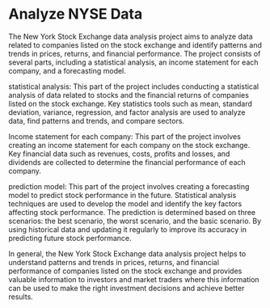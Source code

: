 # Analyze NYSE Data

The New York Stock Exchange data analysis project aims to analyze data related to companies listed on the stock exchange and identify patterns and trends in prices, returns, and financial performance. The project consists of several parts, including a statistical analysis, an income statement for each company, and a forecasting model.

statistical analysis:
This part of the project includes conducting a statistical analysis of data related to stocks and the financial returns of companies listed on the stock exchange. Key statistics tools such as mean, standard deviation, variance, regression, and factor analysis are used to analyze data, find patterns and trends, and compare sectors.

Income statement for each company:
This part of the project involves creating an income statement for each company on the stock exchange. Key financial data such as revenues, costs, profits and losses, and dividends are collected to determine the financial performance of each company.

prediction model:
This part of the project involves creating a forecasting model to predict stock performance in the future. Statistical analysis techniques are used to develop the model and identify the key factors affecting stock performance. The prediction is determined based on three scenarios: the best scenario, the worst scenario, and the basic scenario. By using historical data and updating it regularly to improve its accuracy in predicting future stock performance.

In general, the New York Stock Exchange data analysis project helps to understand patterns and trends in prices, returns, and financial performance of companies listed on the stock exchange and provides valuable information to investors and market traders where this information can be used to make the right investment decisions and achieve better results.
